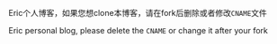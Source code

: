 Eric个人博客，如果您想clone本博客，请在fork后删除或者修改`CNAME`文件

Eric personal blog, please delete the `CNAME` or change it after your fork